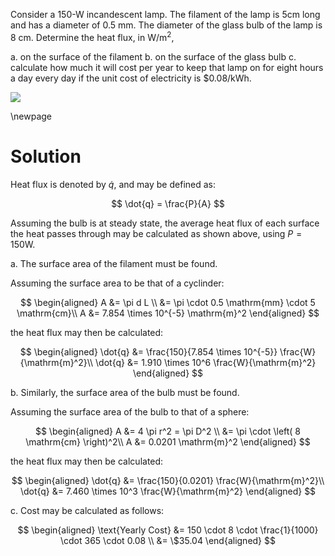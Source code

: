 Consider a 150-W incandescent lamp.
The filament of the lamp is $5 \mathrm{cm}$ long and has a diameter of $0.5 \mathrm{~mm} .$ The diameter of the glass bulb of the lamp is $8 \mathrm{~cm} .$ Determine the heat flux, in $\mathrm{W} / \mathrm{m}^{2}$,

a. on the surface of the filament
b. on the surface of the glass bulb
c. calculate how much it will cost per year to keep that lamp on for eight hours a day every day if the unit cost of electricity is $\$ 0.08 / \mathrm{kWh}$.

![](https://cdn.mathpix.com/snip/images/XZuU6cK4188ybXRV1NrbatL6ELKEduO1hsRV2X47uW4.original.fullsize.png)

\newpage

# Solution

Heat flux is denoted by $\dot{q}$, and may be defined as:

$$
\dot{q} = \frac{P}{A}
$$

Assuming the bulb is at steady state, the average heat flux of each surface the heat passes through may be calculated as shown above, using $P=150\mathrm{W}$.

a.  The surface area of the filament must be found.

Assuming the surface area to be that of a cyclinder:

$$
\begin{aligned}
    A &= \pi d  L \\
    &= \pi \cdot 0.5 \mathrm{mm} \cdot 5 \mathrm{cm}\\
    A &= 7.854 \times 10^{-5} \mathrm{m}^2
\end{aligned}
$$

the heat flux may then be calculated:

$$
\begin{aligned}
    \dot{q} &= \frac{150}{7.854 \times 10^{-5}} \frac{W}{\mathrm{m}^2}\\
    \dot{q} &= 1.910 \times 10^6 \frac{W}{\mathrm{m}^2}
\end{aligned}
$$

b.  Similarly, the surface area of the bulb must be found.

Assuming the surface area of the bulb to that of a sphere:

$$
\begin{aligned}
    A &= 4 \pi r^2 = \pi D^2 \\
    &= \pi \cdot \left( 8 \mathrm{cm} \right)^2\\
    A &= 0.0201 \mathrm{m}^2
\end{aligned}
$$

the heat flux may then be calculated:

$$
\begin{aligned}
    \dot{q} &= \frac{150}{0.0201} \frac{W}{\mathrm{m}^2}\\
    \dot{q} &= 7.460 \times 10^3 \frac{W}{\mathrm{m}^2}
\end{aligned}
$$

c.  Cost may be calculated as follows:

$$
\begin{aligned}
    \text{Yearly Cost} &= 150 \cdot 8 \cdot \frac{1}{1000} \cdot 365 \cdot 0.08 \\
    &= \$35.04
\end{aligned}
$$